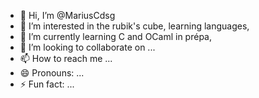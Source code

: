 - 👋 Hi, I’m @MariusCdsg
- 👀 I’m interested in the rubik's cube, learning languages, 
- 🌱 I’m currently learning C and OCaml in prépa,
- 💞️ I’m looking to collaborate on ...
- 📫 How to reach me ...
- 😄 Pronouns: ...
- ⚡ Fun fact: ...

<!---
MariusCdsg/MariusCdsg is a ✨ special ✨ repository because its `README.md` (this file) appears on your GitHub profile.
You can click the Preview link to take a look at your changes.
--->
